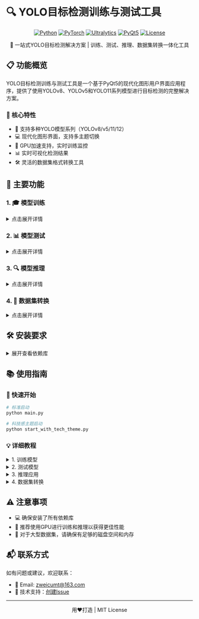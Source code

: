 # 🔍 YOLO目标检测训练与测试工具

<div align="center">

[![Python](https://img.shields.io/badge/Python-3.7+-blue.svg)](https://www.python.org)
[![PyTorch](https://img.shields.io/badge/PyTorch-1.10+-ee4c2c.svg)](https://pytorch.org)
[![Ultralytics](https://img.shields.io/badge/Ultralytics-8.0+-green.svg)](https://ultralytics.com)
[![PyQt5](https://img.shields.io/badge/PyQt-5.15.6-41cd52.svg)](https://pypi.org/project/PyQt5/)
[![License](https://img.shields.io/badge/License-MIT-yellow.svg)](LICENSE)

</div>

<div align="center">
<p>🚀 一站式YOLO目标检测解决方案 | 训练、测试、推理、数据集转换一体化工具</p>
</div>

## 📋 功能概览

YOLO目标检测训练与测试工具是一个基于PyQt5的现代化图形用户界面应用程序，提供了使用YOLOv8、YOLOv5和YOLO11系列模型进行目标检测的完整解决方案。

### 🎯 核心特性

- 🔄 支持多种YOLO模型系列（YOLOv8/v5/11/12）
- 💻 现代化图形界面，支持多主题切换
- 🚄 GPU加速支持，实时训练监控
- 📊 实时可视化检测结果
- 🛠️ 灵活的数据集格式转换工具

## 🌟 主要功能

### 1. 🎓 模型训练

<details>
<summary>点击展开详情</summary>

- **数据集管理**：支持YOLO格式的数据集，包括训练和验证数据集的设置
- **模型选择**：支持多种YOLO模型（YOLOv8、YOLOv5、YOLO11、YOLO12系列）
- **初始化选项**：
  - ✨ 使用预训练权重
  - 🆕 从头开始训练
  - 📥 使用自定义权重
- **微调模式**：支持冻结骨干网络，仅训练检测头
- **超参数设置**：
  - 📦 批次大小
  - 🔄 训练轮数
  - 📐 图像尺寸
  - 📈 学习率
- **训练进度监控**：实时进度条和日志输出
![0b9ede1b7c841c778ba8e8ebdc6d302](https://github.com/user-attachments/assets/0a335484-06fa-4a52-92ae-44b18d4cfb9c)

</details>

### 2. 📊 模型测试

<details>
<summary>点击展开详情</summary>

- **模型评估**：对训练好的模型进行精度评估
- **测试数据设置**：指定测试图像和标签目录
- **参数配置**：
  - 🎯 置信度阈值
  - 🔍 IoU阈值
  - 📏 图像尺寸
- **实时结果预览**：显示检测结果图像
- **结果保存**：将测试结果保存到指定目录
- **终端日志**：实时输出测试进度和结果

</details>

### 3. 🔍 模型推理

<details>
<summary>点击展开详情</summary>

- **推理模式**：
  - 📸 单张图片推理
  - 📁 文件夹批量推理
- **参数设置**：
  - 🎯 置信度阈值
  - 🔍 IoU阈值
  - 📏 图像尺寸
- **结果展示**：实时预览检测结果
- **图像浏览器**：查看和浏览所有生成的结果图像
- **结果保存**：将推理结果保存到指定目录

</details>

### 4. 🔄 数据集转换

<details>
<summary>点击展开详情</summary>

- **支持格式**：COCO和VOC格式转换为YOLO格式
- **转换模式**：
  - 🔄 整体划分：自动划分训练集和验证集
  - ✂️ 指定训练/验证集：手动指定训练和验证数据
- **验证集比例**：可自定义设置验证集占比
- **输出**：生成符合YOLO标准的数据集，包括images、labels和dataset.yaml

</details>

## 🛠️ 安装要求

<details>
<summary>展开查看依赖库</summary>

```bash
# 核心依赖
PyQt5==5.15.6
PyQt5-sip>=12.9.0
PyQt5-Qt5>=5.15.2

# 深度学习框架
torch>=1.10.0
torchvision>=0.11.0
ultralytics>=8.0.0

# 图像处理和工具库
opencv-python>=4.5.5
numpy>=1.21.0
matplotlib>=3.5.1
pycocotools>=2.0.4
PyYAML>=6.0
tqdm>=4.64.0
```

</details>

## 📚 使用指南

### 🚀 快速开始

```bash
# 标准启动
python main.py

# 科技感主题启动
python start_with_tech_theme.py
```

### 💡 详细教程

<details>
<summary>1. 训练模型</summary>

1. 切换到"训练"标签页
2. 设置训练和验证数据集路径
3. 选择YOLO模型类型和初始化模式
4. 配置训练参数（批次大小、轮数、图像尺寸、学习率）
5. 设置输出目录和项目名称
6. 点击"验证数据"确保数据集格式正确
7. 点击"开始训练"启动训练过程
8. 训练日志和进度将实时显示
![37c2bda5de953af99fdebe79e03bb25](https://github.com/user-attachments/assets/77609d7f-8a37-4b71-952d-765484fcdeea)

</details>

<details>
<summary>2. 测试模型</summary>

1. 切换到"测试"标签页
2. 选择要测试的模型文件
3. 设置测试参数（置信度阈值、IoU阈值、图像尺寸）
4. 指定测试图像和标签目录
5. 设置输出目录
6. 点击"开始测试"进行模型评估
7. 测试结果将显示在右侧预览区域和日志中
![fc5320e28d3f4f9cb10ad9da6a910b4](https://github.com/user-attachments/assets/8fe51cab-90dc-45f1-b2ff-edc623b99731)

</details>

<details>
<summary>3. 推理应用</summary>

1. 切换到"推理"标签页
2. 选择推理模式（图片或文件夹）
3. 选择模型文件和配置参数
4. 指定输入图片或文件夹
5. 设置输出目录
6. 点击"开始推理"进行目标检测
7. 结果图像将显示在预览区域
8. 使用图像浏览器查看所有结果
![89871482286e06f07fecea0ed8a4773](https://github.com/user-attachments/assets/f2fcc580-31ed-47eb-826a-bdfebbb32eaf)

</details>

<details>
<summary>4. 数据集转换</summary>

1. 切换到"数据集转换"标签页
2. 选择源数据集格式（COCO或VOC）
3. 选择转换模式
4. 设置输入和输出路径
5. 点击"开始转换"将数据集转换为YOLO格式
![1a956e0736850c6f17fdf5cb9170c05](https://github.com/user-attachments/assets/24d42af1-2e19-4b85-9eba-a1823e312945)

</details>

## ⚠️ 注意事项

- 💻 确保安装了所有依赖库
- 🚀 推荐使用GPU进行训练和推理以获得更佳性能
- 💾 对于大型数据集，请确保有足够的磁盘空间和内存

## 📬 联系方式

如有问题或建议，欢迎联系：

- 📧 Email: zweicumt@163.com
- 💬 技术支持：[创建Issue](https://github.com/your-repo/issues)

---

<div align="center">
<p>用❤️打造 | MIT License</p>
</div> 
